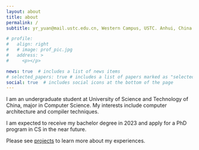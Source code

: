 ```yaml
---
layout: about
title: about
permalink: /
subtitle: yr_yuan@mail.ustc.edu.cn, Western Campus, USTC. Anhui, China

# profile:
#   align: right
#   # image: prof_pic.jpg
#   address: >
#     <p></p>

news: true  # includes a list of news items
# selected_papers: true # includes a list of papers marked as "selected={true}"
social: true  # includes social icons at the bottom of the page
---
```


I am an undergraduate student at University of Science and Technology of China, major in Computer Science. My interests include computer architecture and compiler techniques. 

I am expected to receive my bachelor degree in 2023 and apply for a PhD program in CS in the near future. 

Please see [projects](/projects) to learn more about my experiences. 